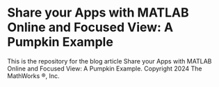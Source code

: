 # Share your Apps with MATLAB Online and Focused View: A Pumpkin Example
This is the repository for the blog article Share your Apps with MATLAB Online and Focused View: A Pumpkin Example.
Copyright 2024 The MathWorks &reg;, Inc.
